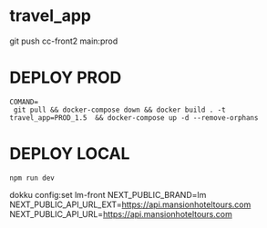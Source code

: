 # travel_app
git push cc-front2 main:prod
# DEPLOY PROD
    COMAND=
     git pull && docker-compose down && docker build . -t travel_app=PROD_1.5  && docker-compose up -d --remove-orphans

# DEPLOY LOCAL
    npm run dev

dokku config:set lm-front NEXT_PUBLIC_BRAND=lm NEXT_PUBLIC_API_URL_EXT=https://api.mansionhoteltours.com NEXT_PUBLIC_API_URL=https://api.mansionhoteltours.com 
